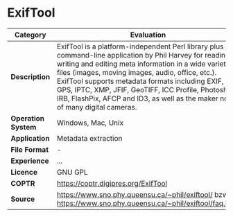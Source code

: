 # ExifTool

| Category | Evaluation |
| --- | --- |
| **Description**  | ExifTool is a platform-independent Perl library plus a command-line application by Phil Harvey for reading, writing and editing meta information in a wide variety of files (images, moving images, audio, office, etc.). ExifTool supports metadata formats including EXIF, GPS, IPTC, XMP, JFIF, GeoTIFF, ICC Profile, Photoshop IRB, FlashPix, AFCP and ID3, as well as the maker notes of many digital cameras. |
| **Operation System**  | Windows, Mac, Unix  |
| **Application**  | Metadata extraction  |
| **File Format** | - |
| **Experience** | ... |
| **Licence** | GNU GPL |
| **COPTR** | https://coptr.digipres.org/ExifTool |
| **Source** | https://www.sno.phy.queensu.ca/~phil/exiftool/ bzw. https://www.sno.phy.queensu.ca/~phil/exiftool/faq.html |
